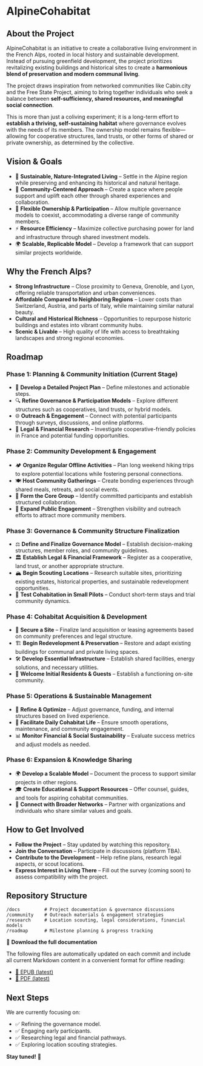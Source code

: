 # AlpineCohabitat

## About the Project

AlpineCohabitat is an initiative to create a collaborative living environment in the French Alps, rooted in local history and sustainable development. Instead of pursuing greenfield development, the project prioritizes revitalizing existing buildings and historical sites to create a **harmonious blend of preservation and modern communal living**. 

The project draws inspiration from networked communities like Cabin.city and the Free State Project, aiming to bring together individuals who seek a balance between **self-sufficiency, shared resources, and meaningful social connection**.

This is more than just a coliving experiment; it is a long-term effort to **establish a thriving, self-sustaining habitat** where governance evolves with the needs of its members. The ownership model remains flexible—allowing for cooperative structures, land trusts, or other forms of shared or private ownership, as determined by the collective.

## Vision & Goals

- 🌿 **Sustainable, Nature-Integrated Living** – Settle in the Alpine region while preserving and enhancing its historical and natural heritage.
- 🏡 **Community-Centered Approach** – Create a space where people support and uplift each other through shared experiences and collaboration.
- 🔄 **Flexible Ownership & Participation** – Allow multiple governance models to coexist, accommodating a diverse range of community members.
- ⚡ **Resource Efficiency** – Maximize collective purchasing power for land and infrastructure through shared investment models.
- 🌍 **Scalable, Replicable Model** – Develop a framework that can support similar projects worldwide.

## Why the French Alps?

- **Strong Infrastructure** – Close proximity to Geneva, Grenoble, and Lyon, offering reliable transportation and urban conveniences.
- **Affordable Compared to Neighboring Regions** – Lower costs than Switzerland, Austria, and parts of Italy, while maintaining similar natural beauty.
- **Cultural and Historical Richness** – Opportunities to repurpose historic buildings and estates into vibrant community hubs.
- **Scenic & Livable** – High quality of life with access to breathtaking landscapes and strong regional economies.

## Roadmap

### Phase 1: Planning & Community Initiation (Current Stage)

- 📌 **Develop a Detailed Project Plan** – Define milestones and actionable steps.
- 🔍 **Refine Governance & Participation Models** – Explore different structures such as cooperatives, land trusts, or hybrid models.
- 🌐 **Outreach & Engagement** – Connect with potential participants through surveys, discussions, and online platforms.
- 📄 **Legal & Financial Research** – Investigate cooperative-friendly policies in France and potential funding opportunities.

### Phase 2: Community Development & Engagement

- 🏕️ **Organize Regular Offline Activities** – Plan long weekend hiking trips to explore potential locations while fostering personal connections.
- 🍽️ **Host Community Gatherings** – Create bonding experiences through shared meals, retreats, and social events.
- 🤝 **Form the Core Group** – Identify committed participants and establish structured collaboration.
- 📢 **Expand Public Engagement** – Strengthen visibility and outreach efforts to attract more community members.

### Phase 3: Governance & Community Structure Finalization

- ⚖️ **Define and Finalize Governance Model** – Establish decision-making structures, member roles, and community guidelines.
- 🏛️ **Establish Legal & Financial Framework** – Register as a cooperative, land trust, or another appropriate structure.
- 🏔️ **Begin Scouting Locations** – Research suitable sites, prioritizing existing estates, historical properties, and sustainable redevelopment opportunities.
- 🏡 **Test Cohabitation in Small Pilots** – Conduct short-term stays and trial community dynamics.

### Phase 4: Cohabitat Acquisition & Development

- 🌱 **Secure a Site** – Finalize land acquisition or leasing agreements based on community preferences and legal structure.
- 🏗️ **Begin Redevelopment & Preservation** – Restore and adapt existing buildings for communal and private living spaces.
- 🛠️ **Develop Essential Infrastructure** – Establish shared facilities, energy solutions, and necessary utilities.
- 🎉 **Welcome Initial Residents & Guests** – Establish a functioning on-site community.

### Phase 5: Operations & Sustainable Management

- 🔄 **Refine & Optimize** – Adjust governance, funding, and internal structures based on lived experience.
- 🏡 **Facilitate Daily Cohabitat Life** – Ensure smooth operations, maintenance, and community engagement.
- 📊 **Monitor Financial & Social Sustainability** – Evaluate success metrics and adjust models as needed.

### Phase 6: Expansion & Knowledge Sharing

- 🌍 **Develop a Scalable Model** – Document the process to support similar projects in other regions.
- 🎓 **Create Educational & Support Resources** – Offer counsel, guides, and tools for aspiring cohabitat communities.
- 🤝 **Connect with Broader Networks** – Partner with organizations and individuals who share similar values and goals.

## How to Get Involved

- **Follow the Project** – Stay updated by watching this repository.
- **Join the Conversation** – Participate in discussions (platform TBA).
- **Contribute to the Development** – Help refine plans, research legal aspects, or scout locations.
- **Express Interest in Living There** – Fill out the survey (coming soon) to assess compatibility with the project.

## Repository Structure

```
/docs         # Project documentation & governance discussions
/community    # Outreach materials & engagement strategies
/research     # Location scouting, legal considerations, financial models
/roadmap      # Milestone planning & progress tracking
```

📎 **Download the full documentation**

The following files are automatically updated on each commit and include all current Markdown content in a convenient format for offline reading:

- [📘 EPUB (latest)](https://github.com/petrov2c/alpinecohabitat/releases/latest/download/alpinecohabitat.epub)
- [📄 PDF (latest)](https://github.com/petrov2c/alpinecohabitat/releases/latest/download/alpinecohabitat.pdf)

## Next Steps

We are currently focusing on:

- ✅ Refining the governance model.
- ✅ Engaging early participants.
- ✅ Researching legal and financial pathways.
- ✅ Exploring location scouting strategies.

**Stay tuned!** 🚀
